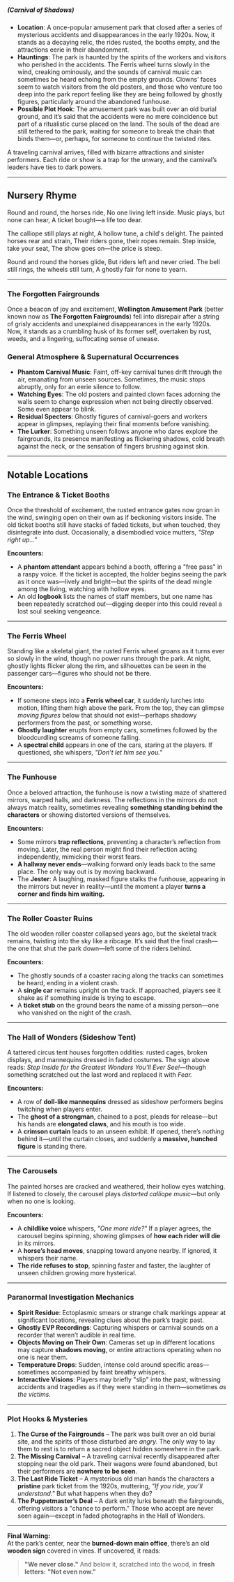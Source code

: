 ##### (Carnival of Shadows)

- **Location**: A once-popular amusement park that closed after a series of mysterious accidents and disappearances in the early 1920s. Now, it stands as a decaying relic, the rides rusted, the booths empty, and the attractions eerie in their abandonment.
- **Hauntings**: The park is haunted by the spirits of the workers and visitors who perished in the accidents. The Ferris wheel turns slowly in the wind, creaking ominously, and the sounds of carnival music can sometimes be heard echoing from the empty grounds. Clowns’ faces seem to watch visitors from the old posters, and those who venture too deep into the park report feeling like they are being followed by ghostly figures, particularly around the abandoned funhouse.
- **Possible Plot Hook**: The amusement park was built over an old burial ground, and it’s said that the accidents were no mere coincidence but part of a ritualistic curse placed on the land. The souls of the dead are still tethered to the park, waiting for someone to break the chain that binds them—or, perhaps, for someone to continue the twisted rites.

A traveling carnival arrives, filled with bizarre attractions and sinister performers. Each ride or show is a trap for the unwary, and the carnival’s leaders have ties to dark powers.

---

## Nursery Rhyme
Round and round, the horses ride,
No one living left inside.
Music plays, but none can hear,
A ticket bought—a life too dear.

The calliope still plays at night,
A hollow tune, a child's delight.
The painted horses rear and strain,
Their riders gone, their ropes remain.
Step inside, take your seat,
The show goes on—the price is steep.

Round and round the horses glide,
But riders left and never cried.
The bell still rings, the wheels still turn,
A ghostly fair for none to yearn.

---

### **The Forgotten Fairgrounds**

Once a beacon of joy and excitement, **Wellington Amusement Park** (better known now as **The Forgotten Fairgrounds**) fell into disrepair after a string of grisly accidents and unexplained disappearances in the early 1920s. Now, it stands as a crumbling husk of its former self, overtaken by rust, weeds, and a lingering, suffocating sense of unease.

### **General Atmosphere & Supernatural Occurrences**

- **Phantom Carnival Music**: Faint, off-key carnival tunes drift through the air, emanating from unseen sources. Sometimes, the music stops abruptly, only for an eerie silence to follow.
- **Watching Eyes**: The old posters and painted clown faces adorning the walls seem to change expression when not being directly observed. Some even appear to blink.
- **Residual Specters**: Ghostly figures of carnival-goers and workers appear in glimpses, replaying their final moments before vanishing.
- **The Lurker**: Something unseen follows anyone who dares explore the fairgrounds, its presence manifesting as flickering shadows, cold breath against the neck, or the sensation of fingers brushing against skin.

---

## **Notable Locations**

### **The Entrance & Ticket Booths**

Once the threshold of excitement, the rusted entrance gates now groan in the wind, swinging open on their own as if beckoning visitors inside. The old ticket booths still have stacks of faded tickets, but when touched, they disintegrate into dust. Occasionally, a disembodied voice mutters, _"Step right up..."_

**Encounters:**
- A **phantom attendant** appears behind a booth, offering a "free pass" in a raspy voice. If the ticket is accepted, the holder begins seeing the park as it once was—lively and bright—but the spirits of the dead mingle among the living, watching with hollow eyes.
- An old **logbook** lists the names of staff members, but one name has been repeatedly scratched out—digging deeper into this could reveal a lost soul seeking vengeance.

---

### **The Ferris Wheel**

Standing like a skeletal giant, the rusted Ferris wheel groans as it turns ever so slowly in the wind, though no power runs through the park. At night, ghostly lights flicker along the rim, and silhouettes can be seen in the passenger cars—figures who should not be there.

**Encounters:**
- If someone steps into a **Ferris wheel car**, it suddenly lurches into motion, lifting them high above the park. From the top, they can glimpse _moving figures_ below that should not exist—perhaps shadowy performers from the past, or something worse.
- **Ghostly laughter** erupts from empty cars, sometimes followed by the bloodcurdling screams of someone falling.
- A **spectral child** appears in one of the cars, staring at the players. If questioned, she whispers, _"Don’t let him see you."_

---

### **The Funhouse**

Once a beloved attraction, the funhouse is now a twisting maze of shattered mirrors, warped halls, and darkness. The reflections in the mirrors do not always match reality, sometimes revealing **something standing behind the characters** or showing distorted versions of themselves.

**Encounters:**
- Some mirrors **trap reflections**, preventing a character’s reflection from moving. Later, the real person might find their reflection acting independently, mimicking their worst fears.
- **A hallway never ends**—walking forward only leads back to the same place. The only way out is by moving backward.
- The **Jester**: A laughing, masked figure stalks the funhouse, appearing in the mirrors but never in reality—until the moment a player **turns a corner and finds him waiting.**

---

### **The Roller Coaster Ruins**

The old wooden roller coaster collapsed years ago, but the skeletal track remains, twisting into the sky like a ribcage. It’s said that the final crash—the one that shut the park down—left some of the riders behind.

**Encounters:**

- The ghostly sounds of a coaster racing along the tracks can sometimes be heard, ending in a violent crash.
- A **single car** remains upright on the track. If approached, players see it shake as if something inside is trying to escape.
- A **ticket stub** on the ground bears the name of a missing person—one who vanished on the night of the crash.

---

### **The Hall of Wonders (Sideshow Tent)**

A tattered circus tent houses forgotten oddities: rusted cages, broken displays, and mannequins dressed in faded costumes. The sign above reads: _Step Inside for the Greatest Wonders You’ll Ever See!_—though something scratched out the last word and replaced it with _Fear._

**Encounters:**

- A row of **doll-like mannequins** dressed as sideshow performers begins twitching when players enter.
- The **ghost of a strongman**, chained to a post, pleads for release—but his hands are **elongated claws**, and his mouth is too wide.
- A **crimson curtain** leads to an unseen exhibit. If opened, there’s _nothing_ behind it—until the curtain closes, and suddenly a **massive, hunched figure** is standing there.

---

### **The Carousels**

The painted horses are cracked and weathered, their hollow eyes watching. If listened to closely, the carousel plays _distorted calliope music_—but only when no one is looking.

**Encounters:**

- A **childlike voice** whispers, _"One more ride?"_ If a player agrees, the carousel begins spinning, showing glimpses of **how each rider will die** in its mirrors.
- A **horse’s head moves**, snapping toward anyone nearby. If ignored, it whispers their name.
- **The ride refuses to stop**, spinning faster and faster, the laughter of unseen children growing more hysterical.

---

### **Paranormal Investigation Mechanics**

- **Spirit Residue**: Ectoplasmic smears or strange chalk markings appear at significant locations, revealing clues about the park’s tragic past.
- **Ghostly EVP Recordings**: Capturing whispers or carnival sounds on a recorder that weren’t audible in real time.
- **Objects Moving on Their Own**: Cameras set up in different locations may capture **shadows moving**, or entire attractions operating when no one is near them.
- **Temperature Drops**: Sudden, intense cold around specific areas—sometimes accompanied by faint breathy whispers.
- **Interactive Visions**: Players may briefly "slip" into the past, witnessing accidents and tragedies as if they were standing in them—sometimes _as the victims._

---

### **Plot Hooks & Mysteries**

1. **The Curse of the Fairgrounds** – The park was built over an old burial site, and the spirits of those disturbed are _angry._ The only way to lay them to rest is to return a sacred object hidden somewhere in the park.
2. **The Missing Carnival** – A traveling carnival recently disappeared after stopping near the old park. Their wagons were found abandoned, but their performers are **nowhere to be seen**.
3. **The Last Ride Ticket** – A mysterious old man hands the characters a **pristine** park ticket from the 1920s, muttering, _"If you ride, you’ll understand."_ But what happens when they do?
4. **The Puppetmaster’s Deal** – A dark entity lurks beneath the fairgrounds, offering visitors a "chance to perform." Those who accept are never seen again—except in faded photographs in the Hall of Wonders.

---

**Final Warning:**  
At the park’s center, near the **burned-down main office**, there’s an old **wooden sign** covered in vines. If uncovered, it reads:

>**"We never close."**
>And below it, scratched into the wood, in **fresh letters:**
>**"Not even now."**